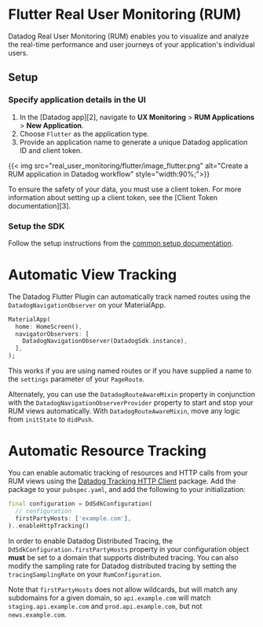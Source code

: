 # Flutter Real User Monitoring (RUM)

Datadog Real User Monitoring (RUM) enables you to visualize and analyze the real-time performance and user journeys of your application's individual users.

## Setup

### Specify application details in the UI

1. In the [Datadog app][2], navigate to **UX Monitoring** > **RUM Applications** > **New Application**.
2. Choose `Flutter` as the application type.
3. Provide an application name to generate a unique Datadog application ID and client token.

{{< img src="real_user_monitoring/flutter/image_flutter.png" alt="Create a RUM application in Datadog workflow" style="width:90%;">}}

To ensure the safety of your data, you must use a client token. For more information about setting up a client token, see the [Client Token documentation][3].

### Setup the SDK

Follow the setup instructions from the [common setup documentation](./common_setup.md).

# Automatic View Tracking

The Datadog Flutter Plugin can automatically track named routes using the `DatadogNavigationObserver` on your MaterialApp.

```dart
MaterialApp(
  home: HomeScreen(),
  navigatorObservers: [
    DatadogNavigationObserver(DatadogSdk.instance),
  ],
);
```

This works if you are using named routes or if you have supplied a name to the `settings` parameter of your `PageRoute`.

Alternately, you can use the `DatadogRouteAwareMixin` property in conjunction with the `DatadogNavigationObserverProvider` property to start and stop your RUM views automatically. With `DatadogRouteAwareMixin`, move any logic from `initState` to `didPush`. 

# Automatic Resource Tracking

You can enable automatic tracking of resources and HTTP calls from your RUM views using the [Datadog Tracking HTTP Client][1] package. Add the package to your `pubspec.yaml`, and add the following to your initialization:

```dart
final configuration = DdSdkConfiguration(
  // configuration
  firstPartyHosts: ['example.com'],
)..enableHttpTracking()
```

In order to enable Datadog Distributed Tracing, the `DdSdkConfiguration.firstPartyHosts` property in your configuration object **must** be set to a domain that supports distributed tracing. You can also modify the sampling rate for Datadog distributed tracing by setting the `tracingSamplingRate` on your `RumConfiguration`.

Note that `firstPartyHosts` does not allow wildcards, but will match any subdomains for a given domain, so `api.example.com` will match `staging.api.example.com` and `prod.api.example.com`, but not `news.example.com`.


[1]: https://pub.dev/packages/datadog_tracking_http_client